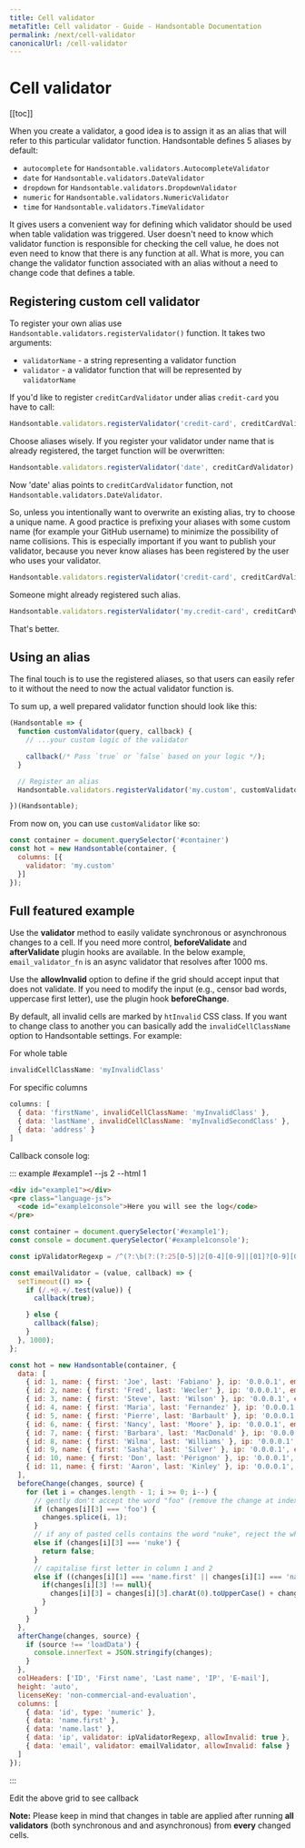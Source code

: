 ```yaml
---
title: Cell validator
metaTitle: Cell validator - Guide - Handsontable Documentation
permalink: /next/cell-validator
canonicalUrl: /cell-validator
---
```


# Cell validator

[[toc]]

When you create a validator, a good idea is to assign it as an alias that will refer to this particular validator function. Handsontable defines 5 aliases by default:

* `autocomplete` for `Handsontable.validators.AutocompleteValidator`
* `date` for `Handsontable.validators.DateValidator`
* `dropdown` for `Handsontable.validators.DropdownValidator`
* `numeric` for `Handsontable.validators.NumericValidator`
* `time` for `Handsontable.validators.TimeValidator`

It gives users a convenient way for defining which validator should be used when table validation was triggered. User doesn't need to know which validator function is responsible for checking the cell value, he does not even need to know that there is any function at all. What is more, you can change the validator function associated with an alias without a need to change code that defines a table.

## Registering custom cell validator

To register your own alias use `Handsontable.validators.registerValidator()` function. It takes two arguments:

* `validatorName` - a string representing a validator function
* `validator` - a validator function that will be represented by `validatorName`

If you'd like to register `creditCardValidator` under alias `credit-card` you have to call:

```js
Handsontable.validators.registerValidator('credit-card', creditCardValidator);
```

Choose aliases wisely. If you register your validator under name that is already registered, the target function will be overwritten:

```js
Handsontable.validators.registerValidator('date', creditCardValidator);
```
Now 'date' alias points to `creditCardValidator` function, not `Handsontable.validators.DateValidator`.


So, unless you intentionally want to overwrite an existing alias, try to choose a unique name. A good practice is prefixing your aliases with some custom name (for example your GitHub username) to minimize the possibility of name collisions. This is especially important if you want to publish your validator, because you never know aliases has been registered by the user who uses your validator.

```js
Handsontable.validators.registerValidator('credit-card', creditCardValidator);
```

Someone might already registered such alias.

```js
Handsontable.validators.registerValidator('my.credit-card', creditCardValidator);
```

That's better.

## Using an alias

The final touch is to use the registered aliases, so that users can easily refer to it without the need to now the actual validator function is.

To sum up, a well prepared validator function should look like this:

```js
(Handsontable => {
  function customValidator(query, callback) {
    // ...your custom logic of the validator

    callback(/* Pass `true` or `false` based on your logic */);
  }

  // Register an alias
  Handsontable.validators.registerValidator('my.custom', customValidator);

})(Handsontable);
```

From now on, you can use `customValidator` like so:

```js
const container = document.querySelector('#container')
const hot = new Handsontable(container, {
  columns: [{
    validator: 'my.custom'
  }]
});
```

## Full featured example

Use the **validator**  method to easily validate synchronous or asynchronous changes to a cell. If you need more control, **beforeValidate** and **afterValidate** plugin hooks are available. In the below example, `email_validator_fn` is an async validator that resolves after 1000 ms.

Use the **allowInvalid** option to define if the grid should accept input that does not validate. If you need to modify the input (e.g., censor bad words, uppercase first letter), use the plugin hook **beforeChange**.

By default, all invalid cells are marked by `htInvalid` CSS class. If you want to change class to another you can basically add the `invalidCellClassName` option to Handsontable settings. For example:

For whole table
```js
invalidCellClassName: 'myInvalidClass'
```

For specific columns
```js
columns: [
  { data: 'firstName', invalidCellClassName: 'myInvalidClass' },
  { data: 'lastName', invalidCellClassName: 'myInvalidSecondClass' },
  { data: 'address' }
]
```

Callback console log:

::: example #example1 --js 2 --html 1
```html
<div id="example1"></div>
<pre class="language-js">
  <code id="example1console">Here you will see the log</code>
</pre>
```
```js
const container = document.querySelector('#example1');
const console = document.querySelector('#example1console');

const ipValidatorRegexp = /^(?:\b(?:(?:25[0-5]|2[0-4][0-9]|[01]?[0-9][0-9]?)\.){3}(?:25[0-5]|2[0-4][0-9]|[01]?[0-9][0-9]?)\b|null)$/;

const emailValidator = (value, callback) => {
  setTimeout(() => {
    if (/.+@.+/.test(value)) {
      callback(true);

    } else {
      callback(false);
    }
  }, 1000);
};

const hot = new Handsontable(container, {
  data: [
    { id: 1, name: { first: 'Joe', last: 'Fabiano' }, ip: '0.0.0.1', email: 'Joe.Fabiano@ex.com' },
    { id: 2, name: { first: 'Fred', last: 'Wecler' }, ip: '0.0.0.1', email: 'Fred.Wecler@ex.com' },
    { id: 3, name: { first: 'Steve', last: 'Wilson' }, ip: '0.0.0.1', email: 'Steve.Wilson@ex.com' },
    { id: 4, name: { first: 'Maria', last: 'Fernandez' }, ip: '0.0.0.1', email: 'M.Fernandez@ex.com' },
    { id: 5, name: { first: 'Pierre', last: 'Barbault' }, ip: '0.0.0.1', email: 'Pierre.Barbault@ex.com' },
    { id: 6, name: { first: 'Nancy', last: 'Moore' }, ip: '0.0.0.1', email: 'Nancy.Moore@ex.com' },
    { id: 7, name: { first: 'Barbara', last: 'MacDonald' }, ip: '0.0.0.1', email: 'B.MacDonald@ex.com' },
    { id: 8, name: { first: 'Wilma', last: 'Williams' }, ip: '0.0.0.1', email: 'Wilma.Williams@ex.com' },
    { id: 9, name: { first: 'Sasha', last: 'Silver' }, ip: '0.0.0.1', email: 'Sasha.Silver@ex.com' },
    { id: 10, name: { first: 'Don', last: 'Pérignon' }, ip: '0.0.0.1', email: 'Don.Pérignon@ex.com' },
    { id: 11, name: { first: 'Aaron', last: 'Kinley' }, ip: '0.0.0.1', email: 'Aaron.Kinley@ex.com' }
  ],
  beforeChange(changes, source) {
    for (let i = changes.length - 1; i >= 0; i--) {
      // gently don't accept the word "foo" (remove the change at index i)
      if (changes[i][3] === 'foo') {
        changes.splice(i, 1);
      }
      // if any of pasted cells contains the word "nuke", reject the whole paste
      else if (changes[i][3] === 'nuke') {
        return false;
      }
      // capitalise first letter in column 1 and 2
      else if ((changes[i][1] === 'name.first' || changes[i][1] === 'name.last')) {
        if(changes[i][3] !== null){
          changes[i][3] = changes[i][3].charAt(0).toUpperCase() + changes[i][3].slice(1);
        }
      }
    }
  },
  afterChange(changes, source) {
    if (source !== 'loadData') {
      console.innerText = JSON.stringify(changes);
    }
  },
  colHeaders: ['ID', 'First name', 'Last name', 'IP', 'E-mail'],
  height: 'auto',
  licenseKey: 'non-commercial-and-evaluation',
  columns: [
    { data: 'id', type: 'numeric' },
    { data: 'name.first' },
    { data: 'name.last' },
    { data: 'ip', validator: ipValidatorRegexp, allowInvalid: true },
    { data: 'email', validator: emailValidator, allowInvalid: false }
  ]
});
```
:::

Edit the above grid to see callback

**Note:** Please keep in mind that changes in table are applied after running **all validators** (both synchronous and and asynchronous) from **every** changed cells.

